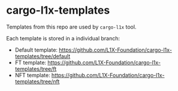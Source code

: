 # cargo-l1x-templates

Templates from this repo are used by `cargo-l1x` tool.

Each template is stored in a individual branch:
- Default template: https://github.com/L1X-Foundation/cargo-l1x-templates/tree/default
- FT template: https://github.com/L1X-Foundation/cargo-l1x-templates/tree/ft
- NFT template: https://github.com/L1X-Foundation/cargo-l1x-templates/tree/nft